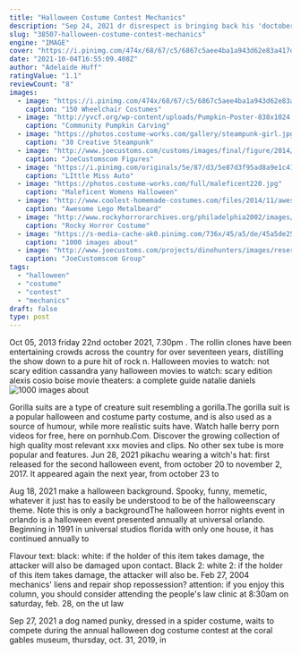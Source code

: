 ```yaml
---
title: "Halloween Costume Contest Mechanics"
description: "Sep 24, 2021 dr disrespect is bringing back his 'doctober' halloween contest returnals combination of psychological horror and bullet hell mechanics could pave the way for more genre mash"
slug: "38507-halloween-costume-contest-mechanics"
engine: "IMAGE"
cover: "https://i.pinimg.com/474x/68/67/c5/6867c5aee4ba1a943d62e83a417d4e86--wheelchair-costumes-halloween-costume-ideas.jpg"
date: "2021-10-04T16:55:09.408Z"
author: "Adelaide Huff"
ratingValue: "1.1"
reviewCount: "8"
images:
  - image: "https://i.pinimg.com/474x/68/67/c5/6867c5aee4ba1a943d62e83a417d4e86--wheelchair-costumes-halloween-costume-ideas.jpg"
    caption: "150 Wheelchair Costumes"
  - image: "http://yvcf.org/wp-content/uploads/Pumpkin-Poster-838x1024.gif"
    caption: "Community Pumpkin Carving"
  - image: "https://photos.costume-works.com/gallery/steampunk-girl.jpg"
    caption: "30 Creative Steampunk"
  - image: "http://www.joecustoms.com/customs/images/final/figure/2014/12/1418144030G_VonStrucker_01.jpg"
    caption: "JoeCustomscom Figures"
  - image: "https://i.pinimg.com/originals/5e/87/d3/5e87d3f95ad8a9e1c419ae2b096e8ac3.jpg"
    caption: "LIttle Miss Auto"
  - image: "https://photos.costume-works.com/full/maleficent220.jpg"
    caption: "Maleficent Womens Halloween"
  - image: "http://www.coolest-homemade-costumes.com/files/2014/11/awesome-lego-metalbeard-costume-for-6-year-old-boy-136021-e1416486010564-800x677.jpg"
    caption: "Awesome Lego Metalbeard"
  - image: "http://www.rockyhorrorarchives.org/philadelphia2002/images/costume/P0010236.JPG"
    caption: "Rocky Horror Costume"
  - image: "https://s-media-cache-ak0.pinimg.com/736x/45/a5/de/45a5de25730e611e5cb430f83f5e5e1c--wizard-of-oz-geek-stuff.jpg"
    caption: "1000 images about"
  - image: "http://www.joecustoms.com/projects/dinohunters/images/reservists 02.jpg"
    caption: "JoeCustomscom Group"
tags:
  - "halloween"
  - "costume"
  - "contest"
  - "mechanics"
draft: false
type: post
---
```


Oct 05, 2013 friday 22nd october 2021, 7.30pm . The rollin clones have been entertaining crowds across the country for over seventeen years, distilling the show down to a pure hit of rock n. Halloween movies to watch: not scary edition cassandra yany halloween movies to watch: scary edition alexis cosio boise movie theaters: a complete guide natalie daniels
![1000 images about](https://s-media-cache-ak0.pinimg.com/736x/45/a5/de/45a5de25730e611e5cb430f83f5e5e1c--wizard-of-oz-geek-stuff.jpg "1000 images about")

Gorilla suits are a type of creature suit resembling a gorilla.The gorilla suit is a popular halloween and costume party costume, and is also used as a source of humour, while more realistic suits have. Watch halle berry porn videos for free, here on pornhub.Com. Discover the growing collection of high quality most relevant xxx movies and clips. No other sex tube is more popular and features. Jun 28, 2021 pikachu wearing a witch&#39;s hat: first released for the second halloween event, from october 20 to november 2, 2017. It appeared again the next year, from october 23 to
<!--inArticleAds-->

<!--galleryOne-->

Aug 18, 2021 make a halloween background. Spooky, funny, memetic, whatever  it just has to easily be understood to be of the halloweenscary theme. Note this is only a backgroundThe halloween horror nights event in orlando is a halloween event presented annually at universal orlando. Beginning in 1991 in universal studios florida with only one house, it has continued annually to
<!--inArticleAds-->

<!--galleryTwo-->

Flavour text: black: white: if the holder of this item takes damage, the attacker will also be damaged upon contact. Black 2: white 2: if the holder of this item takes damage, the attacker will also be. Feb 27, 2004 mechanics' liens and repair shop repossession? attention: if you enjoy this column, you should consider attending the people's law clinic at 8:30am on saturday, feb. 28, on the ut law
<!--galleryThree-->

Sep 27, 2021 a dog named punky, dressed in a spider costume, waits to compete during the annual halloween dog costume contest at the coral gables museum, thursday, oct. 31, 2019, in